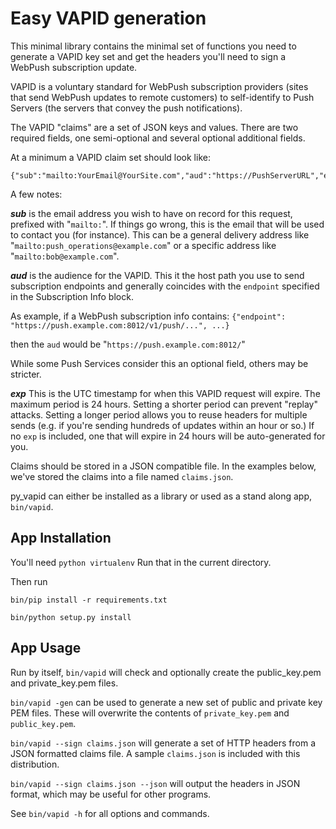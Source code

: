 # Easy VAPID generation

This minimal library contains the minimal set of functions you need to
generate a VAPID key set and get the headers you'll need to sign a
WebPush subscription update.

VAPID is a voluntary standard for WebPush subscription providers
(sites that send WebPush updates to remote customers) to self-identify
to Push Servers (the servers that convey the push notifications).

The VAPID "claims" are a set of JSON keys and values. There are two
required fields, one semi-optional and several optional additional
fields.

At a minimum a VAPID claim set should look like:
```
{"sub":"mailto:YourEmail@YourSite.com","aud":"https://PushServerURL","exp":"ExpirationTimestamp"}
```
A few notes:

***sub*** is the email address you wish to have on record for this
request, prefixed with "`mailto:`". If things go wrong, this is the
email that will be used to contact you (for instance). This can be a
general delivery address like "`mailto:push_operations@example.com`" or a
specific address like "`mailto:bob@example.com`".

***aud*** is the audience for the VAPID. This it the host path you use to
send subscription endpoints and generally coincides with the
`endpoint` specified in the Subscription Info block.

As example, if a WebPush subscription info contains:
`{"endpoint": "https://push.example.com:8012/v1/push/...", ...}`

then the `aud` would be "`https://push.example.com:8012/`"

While some Push Services consider this an optional field, others may
be stricter.

***exp*** This is the UTC timestamp for when this VAPID request will
expire. The maximum period is 24 hours. Setting a shorter period can
prevent "replay" attacks. Setting a longer period allows you to reuse
headers for multiple sends (e.g. if you're sending hundreds of updates 
within an hour or so.) If no `exp` is included, one that will expire
in 24 hours will be auto-generated for you.

Claims should be stored in a JSON compatible file. In the examples
below, we've stored the claims into a file named `claims.json`. 
 
py_vapid can either be installed as a library or used as a stand along
app, `bin/vapid`.

## App Installation

You'll need `python virtualenv` Run that in the current directory.

Then run
```
bin/pip install -r requirements.txt

bin/python setup.py install
```
## App Usage

Run by itself, `bin/vapid` will check and optionally create the
public_key.pem and private_key.pem files.

`bin/vapid -gen` can be used to generate a new set of public and 
private key PEM files. These will overwrite the contents of 
`private_key.pem` and `public_key.pem`. 

`bin/vapid --sign claims.json` will generate a set of HTTP headers
from a JSON formatted claims file. A sample `claims.json` is included
with this distribution.

`bin/vapid --sign claims.json --json` will output the headers in
JSON format, which may be useful for other programs.

See `bin/vapid -h` for all options and commands.


